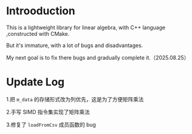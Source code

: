 # Introoduction

This is a lightweight library for linear algebra, with C++ language ,constructed with CMake.

But it's immature, with a lot of bugs and disadvantages.

My next goal is to fix there bugs and gradually complete it.（2025.08.25）

# Update Log

1.把 `m_data` 的存储形式改为列优先，这是为了方便矩阵乘法

2.手写 SIMD 指令集实现了矩阵乘法

3.修复了 `loadFromCsv` 成员函数的 bug



